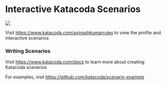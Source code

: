 # Interactive Katacoda Scenarios

[![](http://shields.katacoda.com/katacoda/avinashkumarrules/count.svg)](https://www.katacoda.com/avinashkumarrules "Get your profile on Katacoda.com")

Visit https://www.katacoda.com/avinashkumarrules to view the profile and interactive scenarios

### Writing Scenarios
Visit https://www.katacoda.com/docs to learn more about creating Katacoda scenarios

For examples, visit https://github.com/katacoda/scenario-example
